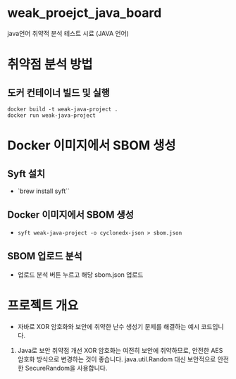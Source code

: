 # weak_proejct_java_board
java언어 취약적 분석 테스트 시료 (JAVA 언어)

# 취약점 분석 방법
## 도커 컨테이너 빌드 및 실행
```
docker build -t weak-java-project .
docker run weak-java-project
````
# Docker 이미지에서 SBOM 생성
## Syft 설치
- `brew install syft``
## Docker 이미지에서 SBOM 생성
- `syft weak-java-project -o cyclonedx-json > sbom.json`
## SBOM 업로드 분석
- 업로드 분석 버튼 누르고 해당 sbom.json 업로드


# 프로젝트 개요

- 자바로 XOR 암호화와 보안에 취약한 난수 생성기 문제를 해결하는 예시 코드입니다.

1. Java로 보안 취약점 개선
XOR 암호화는 여전히 보안에 취약하므로, 안전한 AES 암호화 방식으로 변경하는 것이 좋습니다.
java.util.Random 대신 보안적으로 안전한 SecureRandom을 사용합니다.